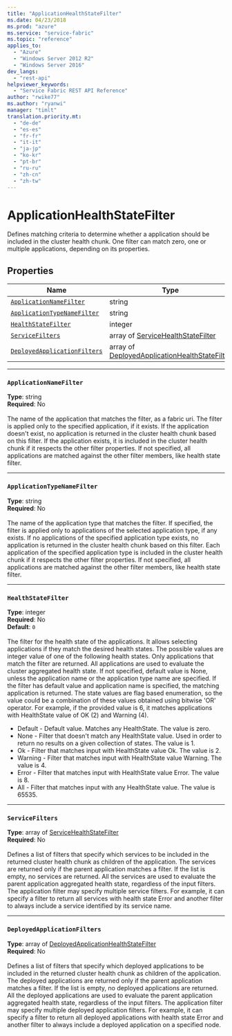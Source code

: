 ```yaml
---
title: "ApplicationHealthStateFilter"
ms.date: 04/23/2018
ms.prod: "azure"
ms.service: "service-fabric"
ms.topic: "reference"
applies_to: 
  - "Azure"
  - "Windows Server 2012 R2"
  - "Windows Server 2016"
dev_langs: 
  - "rest-api"
helpviewer_keywords: 
  - "Service Fabric REST API Reference"
author: "rwike77"
ms.author: "ryanwi"
manager: "timlt"
translation.priority.mt: 
  - "de-de"
  - "es-es"
  - "fr-fr"
  - "it-it"
  - "ja-jp"
  - "ko-kr"
  - "pt-br"
  - "ru-ru"
  - "zh-cn"
  - "zh-tw"
---
```

# ApplicationHealthStateFilter

Defines matching criteria to determine whether a application should be included in the cluster health chunk.
One filter can match zero, one or multiple applications, depending on its properties.


## Properties
| Name | Type | Required |
| --- | --- | --- |
| [`ApplicationNameFilter`](#applicationnamefilter) | string | No |
| [`ApplicationTypeNameFilter`](#applicationtypenamefilter) | string | No |
| [`HealthStateFilter`](#healthstatefilter) | integer | No |
| [`ServiceFilters`](#servicefilters) | array of [ServiceHealthStateFilter](sfclient-v62-model-servicehealthstatefilter.md) | No |
| [`DeployedApplicationFilters`](#deployedapplicationfilters) | array of [DeployedApplicationHealthStateFilter](sfclient-v62-model-deployedapplicationhealthstatefilter.md) | No |

____
### `ApplicationNameFilter`
__Type__: string <br/>
__Required__: No<br/>
<br/>
The name of the application that matches the filter, as a fabric uri. The filter is applied only to the specified application, if it exists.
If the application doesn't exist, no application is returned in the cluster health chunk based on this filter.
If the application exists, it is included in the cluster health chunk if it respects the other filter properties.
If not specified, all applications are matched against the other filter members, like health state filter.


____
### `ApplicationTypeNameFilter`
__Type__: string <br/>
__Required__: No<br/>
<br/>
The name of the application type that matches the filter.
If specified, the filter is applied only to applications of the selected application type, if any exists.
If no applications of the specified application type exists, no application is returned in the cluster health chunk based on this filter.
Each application of the specified application type is included in the cluster health chunk if it respects the other filter properties.
If not specified, all applications are matched against the other filter members, like health state filter.


____
### `HealthStateFilter`
__Type__: integer <br/>
__Required__: No<br/>
__Default__: `0` <br/>
<br/>
The filter for the health state of the applications. It allows selecting applications if they match the desired health states.
The possible values are integer value of one of the following health states. Only applications that match the filter are returned. All applications are used to evaluate the cluster aggregated health state.
If not specified, default value is None, unless the application name or the application type name are specified. If the filter has default value and application name is specified, the matching application is returned.
The state values are flag based enumeration, so the value could be a combination of these values obtained using bitwise 'OR' operator.
For example, if the provided value is 6, it matches applications with HealthState value of OK (2) and Warning (4).

- Default - Default value. Matches any HealthState. The value is zero.
- None - Filter that doesn't match any HealthState value. Used in order to return no results on a given collection of states. The value is 1.
- Ok - Filter that matches input with HealthState value Ok. The value is 2.
- Warning - Filter that matches input with HealthState value Warning. The value is 4.
- Error - Filter that matches input with HealthState value Error. The value is 8.
- All - Filter that matches input with any HealthState value. The value is 65535.


____
### `ServiceFilters`
__Type__: array of [ServiceHealthStateFilter](sfclient-v62-model-servicehealthstatefilter.md) <br/>
__Required__: No<br/>
<br/>
Defines a list of filters that specify which services to be included in the returned cluster health chunk as children of the application. The services are returned only if the parent application matches a filter.
If the list is empty, no services are returned. All the services are used to evaluate the parent application aggregated health state, regardless of the input filters.
The application filter may specify multiple service filters.
For example, it can specify a filter to return all services with health state Error and another filter to always include a service identified by its service name.


____
### `DeployedApplicationFilters`
__Type__: array of [DeployedApplicationHealthStateFilter](sfclient-v62-model-deployedapplicationhealthstatefilter.md) <br/>
__Required__: No<br/>
<br/>
Defines a list of filters that specify which deployed applications to be included in the returned cluster health chunk as children of the application. The deployed applications are returned only if the parent application matches a filter.
If the list is empty, no deployed applications are returned. All the deployed applications are used to evaluate the parent application aggregated health state, regardless of the input filters.
The application filter may specify multiple deployed application filters.
For example, it can specify a filter to return all deployed applications with health state Error and another filter to always include a deployed application on a specified node.

